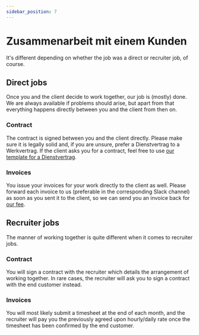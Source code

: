 ```yaml
---
sidebar_position: 7
---
```


# Zusammenarbeit mit einem Kunden

It's different depending on whether the job was a direct or recruiter job, of course.

## Direct jobs

Once you and the client decide to work together, our job is (mostly) done. We are always available if problems should arise, but apart from that everything happens directly between you and the client from then on.

### Contract

The contract is signed between you and the client directly. Please make sure it is legally solid and, if you are unsure, prefer a Dienstvertrag to a Werkvertrag. If the client asks you for a contract, feel free to use [our template for a Dienstvertrag](https://uplink.tech/vertragsvorlagen).

### Invoices

You issue your invoices for your work directly to the client as well. Please forward each invoice to us (preferable in the corresponding Slack channel) as soon as you sent it to the client, so we can send you an invoice back for [our fee](our-fee.md).

## Recruiter jobs

The manner of working together is quite different when it comes to recruiter jobs.

### Contract

You will sign a contract with the recruiter which details the arrangement of working together. In rare cases, the recruiter will ask you to sign a contract with the end customer instead.

### Invoices

You will most likely submit a timesheet at the end of each month, and the recruiter will pay you the previously agreed upon hourly/daily rate once the timesheet has been confirmed by the end customer.
